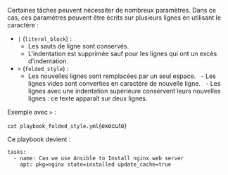 Certaines tâches peuvent nécessiter de nombreux paramètres. Dans ce cas, ces paramètres peuvent être écrits sur plusieurs lignes en utilisant le caractère :
- `|` (`literal_block`) :
  - Les sauts de ligne sont conservés.
  - L'indentation est supprimée sauf pour les lignes qui ont un excès d'indentation.
- `>` (`folded_style`)  :
  - Les nouvelles lignes sont remplacées par un seul espace.
  - Les lignes vides sont converties en caractère de nouvelle ligne.
  - Les lignes avec une indentation supérieure conservent leurs nouvelles lignes : ce texte apparaît sur deux lignes.

Exemple avec `>` :

`cat playbook_folded_style.yml`{execute}

Ce playbook devient :

```
tasks:
  - name: Can we use Ansible to Install nginx web server
    apt: pkg=nginx state=installed update_cache=true
```
